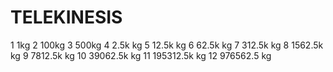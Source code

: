 # TELEKINESIS

1 1kg
2 100kg
3 500kg
4 2.5k kg
5 12.5k kg
6 62.5k kg
7 312.5k kg
8 1562.5k kg
9 7812.5k kg
10 39062.5k kg
11 195312.5k kg
12 976562.5 kg